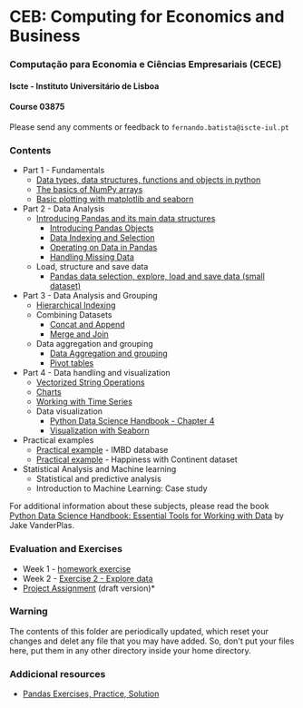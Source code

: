 # CEB: Computing for Economics and Business

### Computação para Economia e Ciências Empresariais (CECE)
#### Iscte - Instituto Universitário de Lisboa
#### Course 03875

Please send any comments or feedback to `fernando.batista@iscte-iul.pt`

### Contents
- Part 1 - Fundamentals
    - [Data types, data structures, functions and objects in python](./notebooks/01-intro-python.ipynb)
    - [The basics of NumPy arrays](./notebooks/01-numpy.ipynb)
    - [Basic plotting with matplotlib and seaborn](./notebooks/01-matplotlib.ipynb)
- Part 2 - Data Analysis
    - [Introducing Pandas and its main data structures](./notebooks/03-pandas.ipynb)
        - [Introducing Pandas Objects](./PythonDataScienceHandbook/03.01-Introducing-Pandas-Objects.ipynb)
        - [Data Indexing and Selection](./PythonDataScienceHandbook/03.02-Data-Indexing-and-Selection.ipynb)
        - [Operating on Data in Pandas](./PythonDataScienceHandbook/03.03-Operations-in-Pandas.ipynb)
        - [Handling Missing Data](./PythonDataScienceHandbook/03.04-Missing-Values.ipynb)
    - Load, structure and save data
        - [Pandas data selection, explore, load and save data (small dataset)](./notebooks/pandas-data-exploring-small.ipynb)
- Part 3 - Data Analysis and Grouping
    - [Hierarchical Indexing](./PythonDataScienceHandbook/03.05-Hierarchical-Indexing.ipynb)
    - Combining Datasets
        - [Concat and Append](./PythonDataScienceHandbook/03.06-Concat-And-Append.ipynb)
        - [Merge and Join](./PythonDataScienceHandbook/03.07-Merge-and-Join.ipynb)
    - Data aggregation and grouping
        - [Data Aggregation and grouping](./PythonDataScienceHandbook/03.08-Aggregation-and-Grouping.ipynb)
        - [Pivot tables](./PythonDataScienceHandbook/03.09-Pivot-Tables.ipynb)
- Part 4 - Data handling and visualization
    - [Vectorized String Operations](./PythonDataScienceHandbook/03.10-Working-With-Strings.ipynb)
    - [Charts](./notebooks/charts.ipynb)
    - [Working with Time Series](./PythonDataScienceHandbook/03.11-Working-with-Time-Series.ipynb)
    - Data visualization
        - [Python Data Science Handbook - Chapter 4](https://jakevdp.github.io/PythonDataScienceHandbook/index.html)
        - [Visualization with Seaborn](https://jakevdp.github.io/PythonDataScienceHandbook/04.14-visualization-with-seaborn.html)
- Practical examples
    - [Practical example](./notebooks/03-practical-example.ipynb) - IMBD database
    - [Practical example](./notebooks/pandas-reading-exploring.ipynb) - Happiness with Continent dataset
- Statistical Analysis and Machine learning
    - Statistical and predictive analysis
    - Introduction to Machine Learning: Case study
       
For additional information about these subjects, please read the book [Python Data Science Handbook: Essential Tools for Working with Data](https://jakevdp.github.io/PythonDataScienceHandbook/) by Jake VanderPlas.

### Evaluation and Exercises
* Week 1 - [homework exercise](./notebooks/01-intro-python-hw.ipynb)
* Week 2 - [Exercise 2 - Explore data](./notebooks/exercise2-explore-data.ipynb)
* [Project Assignment](./Project/ceb-project.ipynb) (draft version)*

### Warning

The contents of this folder are periodically updated, which reset your changes and delet any file that you may have added. So, don't put your files here, put them in any other directory inside your home directory.

### Addicional resources
 - [Pandas Exercises, Practice, Solution](https://www.w3resource.com/python-exercises/pandas/index.php)